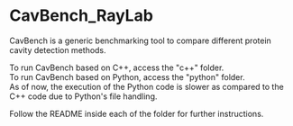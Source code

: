 # CavBench_RayLab
CavBench is a generic benchmarking tool to compare different protein cavity detection methods.

To run CavBench based on C++, access the "c++" folder.  
To run CavBench based on Python, access the "python" folder.  
As of now, the execution of the Python code is slower as compared to the C++ code due to Python's file handling.  

Follow the README inside each of the folder for further instructions.

